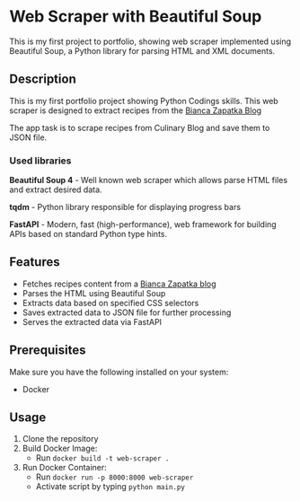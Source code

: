 # Web Scraper with Beautiful Soup

This is my first project to portfolio, showing web scraper implemented using Beautiful Soup, 
a Python library for parsing HTML and XML documents.


## Description

This is my first portfolio project showing Python Codings skills.
This web scraper is designed to extract recipes from the [Bianca Zapatka Blog](https://biancazapatka.com/)

The app task is to scrape recipes from Culinary Blog and save them to JSON file. 

### Used libraries

**Beautiful Soup 4** - Well known web scraper which allows parse HTML files and extract desired data.

**tqdm** - Python library responsible for displaying progress bars

**FastAPI** - Modern, fast (high-performance), web framework for building APIs based on standard Python type hints.

## Features

- Fetches recipes content from a [Bianca Zapatka blog](https://biancazapatka.com/)
- Parses the HTML using Beautiful Soup
- Extracts data based on specified CSS selectors
- Saves extracted data to JSON file for further processing
- Serves the extracted data via FastAPI

## Prerequisites

Make sure you have the following installed on your system:

- Docker

## Usage

1. Clone the repository
2. Build Docker Image:
    - Run `docker build -t web-scraper .`
3. Run Docker Container:
    - Run `docker run -p 8000:8000 web-scraper`
   - Activate script by typing `python main.py`